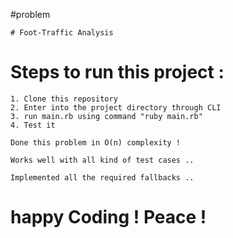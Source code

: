 #problem
  
	# Foot-Traffic Analysis

# Steps to run this project :

	1. Clone this repository 
	2. Enter into the project directory through CLI
	3. run main.rb using command "ruby main.rb"
	4. Test it

	Done this problem in O(n) complexity !

	Works well with all kind of test cases .. 

	Implemented all the required fallbacks ..

	
# happy Coding ! Peace !

 
